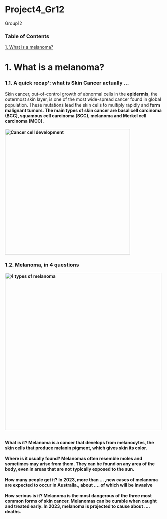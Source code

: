 # Project4_Gr12
Group12
<div class="list-group" id="list-tab" role="tablist">
  <h3 class="list-group-item list-group-item-action active" data-toggle="list"  role="tab" aria-controls="home">Table of Contents</h3>
  
  <a class="list-group-item list-group-item-action" data-toggle="list" href="#what" role="tab" aria-controls="profile">1. What is a melanoma?<span class="badge badge-primary badge-pill"></span></a>
  </div>

<h1 id="what">1. What is a melanoma?</h1>

<h3>1.1. A quick recap': what is Skin Cancer actually ...</h3>

<p>Skin cancer, out-of-control growth of abnormal cells in the <b>epidermis</b>, the outermost skin layer, is one of the most wide-spread cancer found in global population. These mutations lead the skin cells to multiply rapidly and <b>form malignant tumors. The main types of skin cancer are basal cell carcinoma (BCC), squamous cell carcinoma (SCC), <b>melanoma</b> and Merkel cell carcinoma (MCC).<br>
<br>
 
<img src="https://www.cancer.gov/sites/g/files/xnrzdm211/files/styles/cgov_article/public/cgov_contextual_image/2019-06/1-how-does-cancer-form.jpg?h=b48714fe&itok=fc2eMUvr" alt="Cancer cell development" width=400/>
    
<br>

<h3>1.2. Melanoma, in 4 questions</h3>

<img src="https://www.verywellhealth.com/thmb/GmfzGuCPokTF14Dk06EaWvvROzo=/3125x2084/filters:no_upscale():max_bytes(150000):strip_icc()/what-is-melanoma-514215_final-01-3b091d9a68074ba7b5a1cb6d8287cf92.png" width=500 alt="4 types of melanoma"/><br><br>

<p>
    
<b>What is it?</b> Melanoma is a cancer that develops from melanocytes, the skin cells that produce melanin pigment, which gives skin its color.<br><br>
<b>Where is it usually found?</b> Melanomas often resemble moles and sometimes may arise from them. They can be found on any area of the body, even in areas that are not typically exposed to the sun.<br><br>
<b>How many people get it?</b> In 2023, more than ... ,new cases of melanoma are expected to occur in Australia., about .... of which will be invasive<br></br>
<b>How serious is it?</b> Melanoma is the most dangerous of the three most common forms of skin cancer. Melanomas can be curable when caught and treated early. In 2023, melanoma is projected to cause about .... deaths.<br><br>
    
</p>

